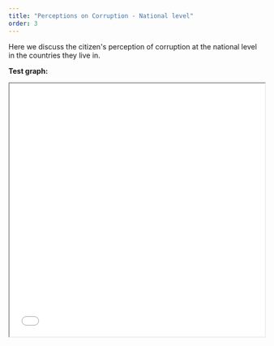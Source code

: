 ```yaml
---
title: "Perceptions on Corruption - National level"
order: 3
---
```


Here we discuss the citizen's perception of corruption at the national level in the countries they live in.

**Test graph:**

<iframe src="{{ site.baseurl }}/data/t.html" width="100%" height="500" allowfullscreen>

<iframe src="{{ site.baseurl }}/data/t2.html" width="100%" height="500" allowfullscreen>


This paragraph has a DOI citation at the end, which supports this statement[👍](https://doi.org/10.1038/nature14388 "Cancer: Antibodies regulate antitumour immunity").

This paragraph [links to an article by DOI](https://doi.org/10.7717/peerj.182 "Ontogeny in the tube-crested dinosaur Parasaurolophus (Hadrosauridae) and heterochrony in hadrosaurids").

This paragraph [links to an article by PMID](http://www.ncbi.nlm.nih.gov/pubmed/25898005).

Equations and formula can be included either inline ($$ 2+2=4 $$) or as display blocks:

<div>\[ \sum_{i=0}^{\infty}\pi_i=\sum_{i=0}^{\infty}\rho^i\pi_0=\frac{\pi_0}{1-\rho}=1 \]</div>

